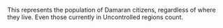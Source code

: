 This represents the population of Damaran citizens, regardless of where they live.  Even those currently in Uncontrolled regions count.
